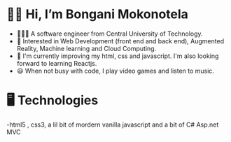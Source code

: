 # 👋🏾 Hi, I’m Bongani Mokonotela
- 👨🏾‍🎓 A software engineer from Central University of Technology.
- 👀 Interested in Web Development (front end and back end), Augmented Reality, Machine learning and Cloud Computing.
- 🌱 I'm currently improving my html, css and javascript. I'm also looking forward to learning Reactjs.
- 😃 When not busy with code, I play video games and listen to music.
# 🖥 Technologies
-html5 , css3, a lil bit of mordern vanilla javascript and a bit of C# Asp.net MVC


<!---
BonganiMokonotela/BonganiMokonotela is a ✨ special ✨ repository because its `README.md` (this file) appears on your GitHub profile.
You can click the Preview link to take a look at your changes.
--->
